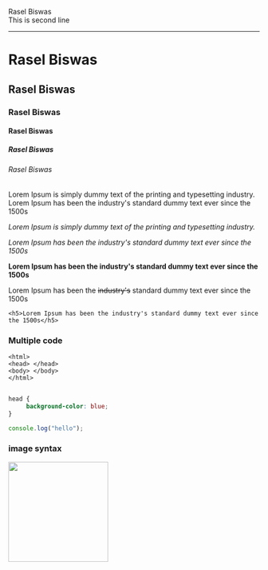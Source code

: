 <!-- markdown tutorial -->

Rasel Biswas<br>
This is second line

---

# Rasel Biswas

## Rasel Biswas

### Rasel Biswas

#### Rasel Biswas

##### Rasel Biswas

###### Rasel Biswas


<!-- paragraph  -->

<p>Lorem Ipsum is simply dummy text of the printing and typesetting industry. Lorem Ipsum has been the industry's standard dummy text ever since the 1500s</p>


<i>Lorem Ipsum is simply dummy text of the printing and typesetting industry.</i>

_Lorem Ipsum has been the industry's standard dummy text ever since the 1500s_

__Lorem Ipsum has been the industry's standard dummy text ever since the 1500s__

Lorem Ipsum has been the ~~industry's~~ standard dummy text ever since the 1500s

`<h5>Lorem Ipsum has been the industry's standard dummy text ever since the 1500s</h5>`

### Multiple code
```
<html>
<head> </head>
<body> </body>
</html>
```

```css

head {
     background-color: blue;
}
```


```javascript
console.log("hello");
```



### image syntax

<!-- ![profile](./images/rasel.JPG) -->

<img src="./images/rasel.JPG" height="200">

